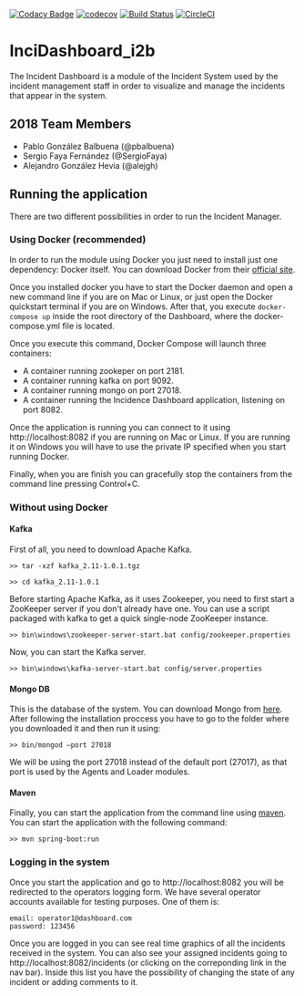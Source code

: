 [![Codacy Badge](https://api.codacy.com/project/badge/Grade/cf374f07afb040fa843844555933062f)](https://www.codacy.com/app/alejgh/InciDashboard_i2b?utm_source=github.com&amp;utm_medium=referral&amp;utm_content=Arquisoft/InciDashboard_i2b&amp;utm_campaign=Badge_Grade)
[![codecov](https://codecov.io/gh/Arquisoft/InciDashboard_i2b/branch/master/graph/badge.svg)](https://codecov.io/gh/Arquisoft/InciDashboard_i2b)
[![Build Status](https://travis-ci.org/Arquisoft/InciDashboard_i2b.svg?branch=master)](https://travis-ci.org/Arquisoft/InciDashboard_i2b)
[![CircleCI](https://circleci.com/gh/Arquisoft/InciDashboard_i2b.svg?style=svg)](https://circleci.com/gh/Arquisoft/InciDashboard_i2b)


# InciDashboard_i2b
The Incident Dashboard is a module of the Incident System used by the incident management staff in order to visualize and manage the incidents that appear in the system.

## 2018 Team Members

* Pablo González Balbuena (@pbalbuena)
* Sergio Faya Fernández (@SergioFaya)
* Alejandro González Hevia (@alejgh)

## Running the application 
There are two different possibilities in order to run the Incident Manager.

### Using Docker (recommended)
In order to run the module using Docker you just need to install just one dependency: Docker itself. You can download Docker from their [official site](https://www.docker.com/community-edition#/download).

Once you installed docker you have to start the Docker daemon and open a new command line if you are on Mac or Linux, or just open the Docker quickstart terminal if you are on Windows. After that, you execute `docker-compose up` inside the root directory of the Dashboard, where the docker-compose.yml file is located.

Once you execute this command, Docker Compose will launch three containers:
* A container running zookeper on port 2181.
* A container running kafka on port 9092.
* A container running mongo on port 27018.
* A container running the Incidence Dashboard application, listening on port 8082.

Once the application is running you can connect to it using http://localhost:8082 if you are running on Mac or Linux. If you are running it on Windows you will have to use the private IP specified when you start running Docker.

Finally, when you are finish you can gracefully stop the containers from the command line pressing Control+C.

### Without using Docker
#### Kafka
First of all, you need to download Apache Kafka.

`>> tar -xzf kafka_2.11-1.0.1.tgz`

`>> cd kafka_2.11-1.0.1`

Before starting Apache Kafka, as it uses Zookeeper, you need to first start a ZooKeeper server if you don't already have one. You can use a script packaged with kafka to get a quick single-node ZooKeeper instance.

`>> bin\windows\zookeeper-server-start.bat config/zookeeper.properties`

Now, you can start the Kafka server.

`>> bin\windows\kafka-server-start.bat config/server.properties`

#### Mongo DB
This is the database of the system. You can download Mongo from [here](https://www.mongodb.com/download-center). After following the installation proccess you have to go to the folder where you downloaded it and then run it using:

`>> bin/mongod —port 27018`

We will be using the port 27018 instead of the default port (27017), as that port is used by the Agents and Loader modules.

#### Maven
Finally, you can start the application from the command line using [maven](https://maven.apache.org/). You can start the application with the following command:

`>> mvn spring-boot:run`

### Logging in the system
Once you start the application and go to http://localhost:8082 you will be redirected to the operators logging form. We have several operator accounts available for testing purposes. One of them is:
```
email: operator1@dashboard.com
password: 123456
```
Once you are logged in you can see real time graphics of all the incidents received in the system. You can also see your assigned incidents going to http://localhost:8082/incidents (or clicking on the correponding link in the nav bar). Inside this list you have the possibility of changing the state of any incident or adding comments to it.
